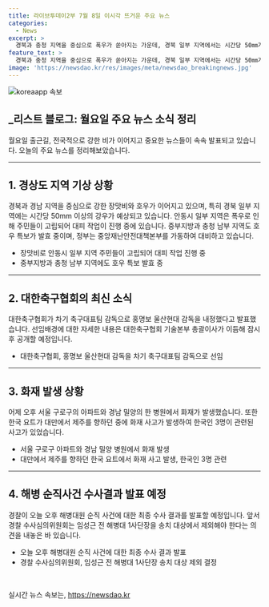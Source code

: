 ```yaml
---
title: 라이브투데이2부 7월 8일 이시각 뜨거운 주요 뉴스
categories:
  - News
excerpt: >
  경북과 충청 지역을 중심으로 폭우가 쏟아지는 가운데, 경북 일부 지역에서는 시간당 50㎜가 넘는 강한 비로 올해 첫 호우 긴급재난문자가 발송됐다. 안동시 일부 마을 주민들이 폭우로 고립돼 소방 당국이 구조작업을 벌이고, 정부는 중대본 1단계를 가동했다. 또한, 대한축구협회가 홍명보 울산HD 감독을 차기 축구대표팀 감독으로 내정했으며, 서울 아파트와 밀양 병원에서 화재가 발생했고 해병대원 순직 사건의 최종 수사 결과가 오늘 발표된다.
feature_text: >
  경북과 충청 지역을 중심으로 폭우가 쏟아지는 가운데, 경북 일부 지역에서는 시간당 50㎜가 넘는 강한 비로 올해 첫 호우 긴급재난문자가 발송됐다. 안동시 일부 마을 주민들이 폭우로 고립돼 소방 당국이 구조작업을 벌이고, 정부는 중대본 1단계를 가동했다. 또한, 대한축구협회가 홍명보 울산HD 감독을 차기 축구대표팀 감독으로 내정했으며, 서울 아파트와 밀양 병원에서 화재가 발생했고 해병대원 순직 사건의 최종 수사 결과가 오늘 발표된다.
image: 'https://newsdao.kr/res/images/meta/newsdao_breakingnews.jpg'
---
```


<p><img src="https://newsdao.kr/res/images/meta/newsdao_breakingnews.jpg" alt="koreaapp 속보" /></p>

<h2 data-ke-size="size26">_리스트 블로그: 월요일 주요 뉴스 소식 정리</h2>

<p data-ke-size="size16">월요일 출근길, 전국적으로 강한 비가 이어지고 중요한 뉴스들이 속속 발표되고 있습니다. 오늘의 주요 뉴스를 정리해보았습니다.</p>

<hr>

<h2 data-ke-size="size26">1. 경상도 지역 기상 상황</h2>

<p data-ke-size="size16">경북과 경남 지역을 중심으로 강한 장맛비와 호우가 이어지고 있으며, 특히 경북 일부 지역에는 시간당 50mm 이상의 강우가 예상되고 있습니다. 안동시 일부 지역은 폭우로 인해 주민들이 고립되어 대피 작업이 진행 중에 있습니다. 중부지방과 충청 남부 지역도 호우 특보가 발효 중이며, 정부는 중앙재난안전대책본부를 가동하여 대비하고 있습니다.</p>

<ul>
  <li>장맛비로 안동시 일부 지역 주민들이 고립되어 대피 작업 진행 중</li>
  <li>중부지방과 충청 남부 지역에도 호우 특보 발효 중</li>
</ul>

<hr>

<h2 data-ke-size="size26">2.  대한축구협회의 최신 소식</h2>

<p data-ke-size="size16">대한축구협회가 차기 축구대표팀 감독으로 홍명보 울산현대 감독을 내정했다고 발표했습니다. 선임배경에 대한 자세한 내용은 대한축구협회 기술본부 총괄이사가 이듬해 잠시 후 공개할 예정입니다.</p>

<ul>
  <li>대한축구협회, 홍명보 울산현대 감독을 차기 축구대표팀 감독으로 선임</li>
</ul>

<hr>

<h2 data-ke-size="size26">3. 화재 발생 상황</h2>

<p data-ke-size="size16">어제 오후 서울 구로구의 아파트와 경남 밀양의 한 병원에서 화재가 발생했습니다. 또한 한국 요트가 대만에서 제주를 향하던 중에 화재 사고가 발생하여 한국인 3명이 관련된 사고가 있었습니다.</p>

<ul>
  <li>서울 구로구 아파트와 경남 밀양 병원에서 화재 발생</li>
  <li>대만에서 제주를 향하던 한국 요트에서 화재 사고 발생, 한국인 3명 관련</li>
</ul>

<hr>

<h2 data-ke-size="size26">4. 해병 순직사건 수사결과 발표 예정</h2>

<p data-ke-size="size16">경찰이 오늘 오후 해병대원 순직 사건에 대한 최종 수사 결과를 발표할 예정입니다. 앞서 경찰 수사심의위원회는 임성근 전 해병대 1사단장을 송치 대상에서 제외해야 한다는 의견을 내놓은 바 있습니다.</p>

<ul>
  <li>오늘 오후 해병대원 순직 사건에 대한 최종 수사 결과 발표</li>
  <li>경찰 수사심의위원회, 임성근 전 해병대 1사단장 송치 대상 제외 결정</li>
</ul>

<p data-ke-size="size16">&nbsp;</p>
실시간 뉴스 속보는, <a href="https://newsdao.kr" rel="dofollow">https://newsdao.kr</a>


